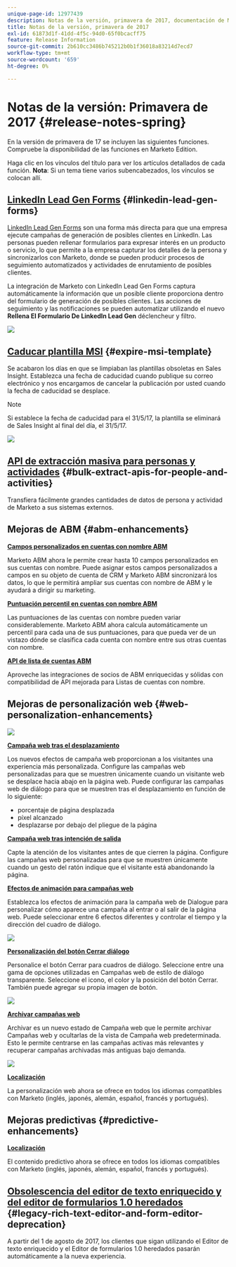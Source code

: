 ```yaml
---
unique-page-id: 12977439
description: Notas de la versión, primavera de 2017, documentación de Marketo, documentación del producto
title: Notas de la versión, primavera de 2017
exl-id: 61873d1f-41dd-4f5c-94d0-65f0bcacff75
feature: Release Information
source-git-commit: 2b610cc3486b745212b0b1f36018a83214d7ecd7
workflow-type: tm+mt
source-wordcount: '659'
ht-degree: 0%

---
```


# Notas de la versión: Primavera de 2017 {#release-notes-spring}

En la versión de primavera de 17 se incluyen las siguientes funciones. Compruebe la disponibilidad de las funciones en Marketo Edition.

Haga clic en los vínculos del título para ver los artículos detallados de cada función. **Nota**: Si un tema tiene varios subencabezados, los vínculos se colocan allí.

## [LinkedIn Lead Gen Forms](/help/marketo/product-docs/demand-generation/social/social-functions/set-up-linkedin-lead-gen-forms.md) {#linkedin-lead-gen-forms}

[LinkedIn Lead Gen Forms](https://business.linkedin.com/marketing-solutions/native-advertising/lead-gen-ads) son una forma más directa para que una empresa ejecute campañas de generación de posibles clientes en LinkedIn. Las personas pueden rellenar formularios para expresar interés en un producto o servicio, lo que permite a la empresa capturar los detalles de la persona y sincronizarlos con Marketo, donde se pueden producir procesos de seguimiento automatizados y actividades de enrutamiento de posibles clientes.

La integración de Marketo con LinkedIn Lead Gen Forms captura automáticamente la información que un posible cliente proporciona dentro del formulario de generación de posibles clientes. Las acciones de seguimiento y las notificaciones se pueden automatizar utilizando el nuevo **Rellena El Formulario De LinkedIn Lead Gen** déclencheur y filtro.

![](assets/release-notes-image.png)

## [Caducar plantilla MSI](/help/marketo/product-docs/marketo-sales-insight/msi-for-salesforce/features/actions-in-the-msi-panel/send-marketo-email/publish-an-email-to-sales-insight.md) {#expire-msi-template}

Se acabaron los días en que se limpiaban las plantillas obsoletas en Sales Insight. Establezca una fecha de caducidad cuando publique su correo electrónico y nos encargamos de cancelar la publicación por usted cuando la fecha de caducidad se desplace.

>[!NOTE]
>
>Si establece la fecha de caducidad para el 31/5/17, la plantilla se eliminará de Sales Insight al final del día, el 31/5/17.

![](assets/four-281-29.png)

## [API de extracción masiva para personas y actividades](https://experienceleague.adobe.com/en/docs/marketo-developer/marketo/rest/bulk-extract/bulk-extract) {#bulk-extract-apis-for-people-and-activities}

Transfiera fácilmente grandes cantidades de datos de persona y actividad de Marketo a sus sistemas externos.

## Mejoras de ABM {#abm-enhancements}

**[Campos personalizados en cuentas con nombre ABM](https://docs.marketo.com/x/1wnG)**

Marketo ABM ahora le permite crear hasta 10 campos personalizados en sus cuentas con nombre. Puede asignar estos campos personalizados a campos en su objeto de cuenta de CRM y Marketo ABM sincronizará los datos, lo que le permitirá ampliar sus cuentas con nombre de ABM y le ayudará a dirigir su marketing.

**[Puntuación percentil en cuentas con nombre ABM](https://docs.marketo.com/display/docs/assets/abmpercentiles.png)**

Las puntuaciones de las cuentas con nombre pueden variar considerablemente. Marketo ABM ahora calcula automáticamente un percentil para cada una de sus puntuaciones, para que pueda ver de un vistazo dónde se clasifica cada cuenta con nombre entre sus otras cuentas con nombre.

**[API de lista de cuentas ABM](https://experienceleague.adobe.com/en/docs/marketo-developer/marketo/rest/lead-database/named-account-lists)**

Aproveche las integraciones de socios de ABM enriquecidas y sólidas con compatibilidad de API mejorada para Listas de cuentas con nombre.

## Mejoras de personalización web {#web-personalization-enhancements}

![](assets/dialogoptions.png)

**[Campaña web tras el desplazamiento](/help/marketo/product-docs/web-personalization/working-with-web-campaigns/set-how-your-web-campaign-displays.md)**

Los nuevos efectos de campaña web proporcionan a los visitantes una experiencia más personalizada. Configure las campañas web personalizadas para que se muestren únicamente cuando un visitante web se desplace hacia abajo en la página web. Puede configurar las campañas web de diálogo para que se muestren tras el desplazamiento en función de lo siguiente:

* porcentaje de página desplazada
* píxel alcanzado
* desplazarse por debajo del pliegue de la página

**[Campaña web tras intención de salida](/help/marketo/product-docs/web-personalization/working-with-web-campaigns/set-how-your-web-campaign-displays.md)**

Capte la atención de los visitantes antes de que cierren la página. Configure las campañas web personalizadas para que se muestren únicamente cuando un gesto del ratón indique que el visitante está abandonando la página.

**[Efectos de animación para campañas web](/help/marketo/product-docs/web-personalization/working-with-web-campaigns/create-a-new-dialog-web-campaign.md)**

Establezca los efectos de animación para la campaña web de Dialogue para personalizar cómo aparece una campaña al entrar o al salir de la página web. Puede seleccionar entre 6 efectos diferentes y controlar el tiempo y la dirección del cuadro de diálogo.

![](assets/animationoptins.png)

**[Personalización del botón Cerrar diálogo](/help/marketo/product-docs/web-personalization/working-with-web-campaigns/create-a-new-dialog-web-campaign.md)**

Personalice el botón Cerrar para cuadros de diálogo. Seleccione entre una gama de opciones utilizadas en Campañas web de estilo de diálogo transparente. Seleccione el icono, el color y la posición del botón Cerrar. También puede agregar su propia imagen de botón.

![](assets/dialog-button-fill-5b1-5d.png)

**[Archivar campañas web](/help/marketo/product-docs/web-personalization/working-with-web-campaigns/archive-a-web-campaign.md)**

Archivar es un nuevo estado de Campaña web que le permite archivar Campañas web y ocultarlas de la vista de Campaña web predeterminada. Esto le permite centrarse en las campañas activas más relevantes y recuperar campañas archivadas más antiguas bajo demanda.

![](assets/archive-campaign-5b2-5d.png)

**[Localización](/help/marketo/product-docs/administration/settings/select-your-language-locale-and-time-zone.md)**

La personalización web ahora se ofrece en todos los idiomas compatibles con Marketo (inglés, japonés, alemán, español, francés y portugués).

## Mejoras predictivas {#predictive-enhancements}

**[Localización](/help/marketo/product-docs/administration/settings/select-your-language-locale-and-time-zone.md)**

El contenido predictivo ahora se ofrece en todos los idiomas compatibles con Marketo (inglés, japonés, alemán, español, francés y portugués).

## [Obsolescencia del editor de texto enriquecido y del editor de formularios 1.0 heredados](https://nation.marketo.com/docs/DOC-4315) {#legacy-rich-text-editor-and-form-editor-deprecation}

A partir del 1 de agosto de 2017, los clientes que sigan utilizando el Editor de texto enriquecido y el Editor de formularios 1.0 heredados pasarán automáticamente a la nueva experiencia.
